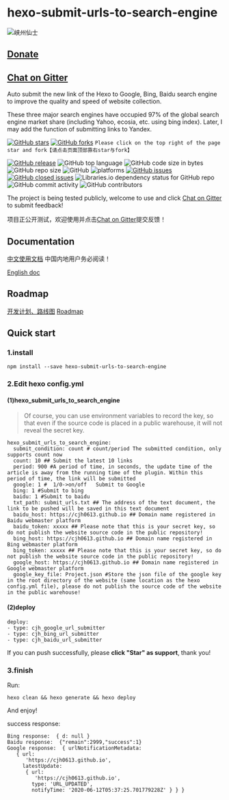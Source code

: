 
# hexo-submit-urls-to-search-engine
![峡州仙士](https://cdn.jsdelivr.net/gh/cjh0613/blog@master/images/icons/CJHicon.jpg)

## [Donate](https://cjh0613.github.io) 
## [Chat on Gitter](https://gitter.im/cjh0613/hexo-submit-urls-to-search-engine)

Auto submit the new link of the Hexo to Google, Bing, Baidu search engine to improve the quality and speed of website collection.

These three major search engines have occupied 97% of the global search engine market share (including Yahoo, ecosia, etc. using bing index). Later, I may add the function of submitting links to Yandex.

[![GitHub stars](https://img.shields.io/github/stars/cjh0613/hexo-submit-urls-to-search-engine.svg?style=social)](https://github.com/cjh0613/hexo-submit-urls-to-search-engine/stargazers)     [![GitHub forks](https://img.shields.io/github/forks/cjh0613/hexo-submit-urls-to-search-engine.svg?style=social)](https://github.com/cjh0613/hexo-submit-urls-to-search-engine/network/members)  `Please click on the top right of the page star and fork【请点击页面顶部靠右star与fork】`


[![GitHub release](https://img.shields.io/github/release/cjh0613/hexo-submit-urls-to-search-engine.svg?label=%E7%89%88%E6%9C%AC)](https://github.com/cjh0613/hexo-submit-urls-to-search-engine/releases/tag/)   ![GitHub top language](https://img.shields.io/github/languages/top/cjh0613/hexo-submit-urls-to-search-engine.svg)  ![GitHub code size in bytes](https://img.shields.io/github/languages/code-size/cjh0613/hexo-submit-urls-to-search-engine.svg)  ![GitHub repo size](https://img.shields.io/github/repo-size/cjh0613/hexo-submit-urls-to-search-engine.svg) ![GitHub](https://img.shields.io/github/license/cjh0613/hexo-submit-urls-to-search-engine.svg) ![platforms](https://img.shields.io/badge/platform-win32%20%7C%20win64%20%7C%20linux%20%7C%20osx-brightgreen.svg)     [![GitHub issues](https://img.shields.io/github/issues/cjh0613/hexo-submit-urls-to-search-engine.svg)](https://github.com/cjh0613/hexo-submit-urls-to-search-engine/issues)  [![GitHub closed issues](https://img.shields.io/github/issues-closed/cjh0613/hexo-submit-urls-to-search-engine.svg)](https://github.com/cjh0613/hexo-submit-urls-to-search-engine/issues?q=is%3Aissue+is%3Aclosed) ![Libraries.io dependency status for GitHub repo](https://img.shields.io/librariesio/github/cjh0613/hexo-submit-urls-to-search-engine.svg)   ![GitHub commit activity](https://img.shields.io/github/commit-activity/m/cjh0613/hexo-submit-urls-to-search-engine.svg)  ![GitHub contributors](https://img.shields.io/github/contributors/cjh0613/hexo-submit-urls-to-search-engine.svg)

The project is being tested publicly, welcome to use and click [Chat on Gitter](https://gitter.im/cjh0613/hexo-submit-urls-to-search-engine) to submit feedback! 

项目正公开测试，欢迎使用并点击[Chat on Gitter](https://gitter.im/cjh0613/hexo-submit-urls-to-search-engine)提交反馈！
## Documentation
[中文使用文档](https://cjh0613.github.io/blog/20200603HexoSubmitUrlsToSearchEngine.html) 中国内地用户务必阅读！

[English doc](https://cjh0613.github.io/en/20200603HexoSubmitUrlsToSearchEngine.html)

## Roadmap
[开发计划、路线图](https://github.com/cjh0613/hexo-submit-urls-to-search-engine/projects/1) [Roadmap](https://github.com/cjh0613/hexo-submit-urls-to-search-engine/projects/1)

## Quick start
### 1.install
```
npm install --save hexo-submit-urls-to-search-engine
```

### 2.Edit hexo config.yml
#### (1)hexo_submit_urls_to_search_engine

> Of course, you can use environment variables to record the key, so that even if the source code is placed in a public warehouse, it will not reveal the secret key.
 
```
hexo_submit_urls_to_search_engine:
  submit_condition: count # count/period The submitted condition, only supports count now
  count: 10 ## Submit the latest 10 links
  period: 900 #A period of time, in seconds, the update time of the article is away from the running time of the plugin. Within this period of time, the link will be submitted
  google: 1 #  1/0->on/off   Submit to Google
  bing: 1 #Submit to bing
  baidu: 1 #Submit to baidu
  txt_path: submit_urls.txt ## The address of the text document, the link to be pushed will be saved in this text document
  baidu_host: https://cjh0613.github.io ## Domain name registered in Baidu webmaster platform
  baidu_token: xxxxx ## Please note that this is your secret key, so do not publish the website source code in the public repository!
  bing_host: https://cjh0613.github.io ## Domain name registered in Bing webmaster platform
  bing_token: xxxxx ## Please note that this is your secret key, so do not publish the website source code in the public repository!
  google_host: https://cjh0613.github.io ## Domain name registered in Google webmaster platform
  google_key_file: Project.json #Store the json file of the google key in the root directory of the website (same location as the hexo config.yml file), please do not publish the source code of the website in the public warehouse!
```

#### (2)deploy
```
deploy:
- type: cjh_google_url_submitter
- type: cjh_bing_url_submitter
- type: cjh_baidu_url_submitter
```

If you can push successfully, please **click "Star" as support**, thank you!

### 3.finish
Run:
```
hexo clean && hexo generate && hexo deploy
```
And enjoy!

success response:
```
Bing response:  { d: null }
Baidu response:  {"remain":2999,"success":1}
Google response:  { urlNotificationMetadata:
   { url:
      'https://cjh0613.github.io',
     latestUpdate:
      { url:
         'https://cjh0613.github.io',
        type: 'URL_UPDATED',
        notifyTime: '2020-06-12T05:37:25.701779228Z' } } }
```